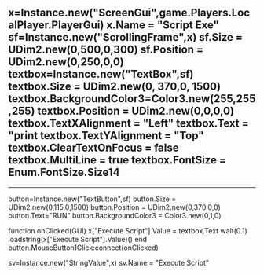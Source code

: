x=Instance.new("ScreenGui",game.Players.LocalPlayer.PlayerGui)
x.Name = "Script Exe"
sf=Instance.new("ScrollingFrame",x)
sf.Size = UDim2.new(0,500,0,300)
sf.Position = UDim2.new(0,250,0,0)
textbox=Instance.new("TextBox",sf)
textbox.Size = UDim2.new(0, 370,0, 1500)
textbox.BackgroundColor3=Color3.new(255,255,255)
textbox.Position = UDim2.new(0,0,0,0)
textbox.TextXAlignment = "Left"
textbox.Text = "print
textbox.TextYAlignment = "Top"
textbox.ClearTextOnFocus = false
textbox.MultiLine = true
textbox.FontSize = Enum.FontSize.Size14
---------
---------
button=Instance.new("TextButton",sf)
button.Size = UDim2.new(0,115,0,1500)
button.Position = UDim2.new(0,370,0,0)
button.Text="RUN"
button.BackgroundColor3 = Color3.new(0,1,0)

function onClicked(GUI)
x["Execute Script"].Value = textbox.Text
wait(0.1)
loadstring(x["Execute Script"].Value)()
end
button.MouseButton1Click:connect(onClicked)

sv=Instance.new("StringValue",x)
sv.Name = "Execute Script"
